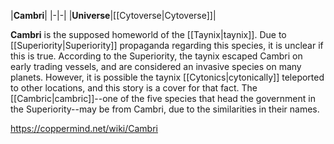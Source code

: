 |**Cambri**|
|-|-|
|**Universe**|[[Cytoverse\|Cytoverse]]|

**Cambri** is the supposed homeworld of the [[Taynix\|taynix]]. Due to [[Superiority\|Superiority]] propaganda regarding this species, it is unclear if this is true.
According to the Superiority, the taynix escaped Cambri on early trading vessels, and are considered an invasive species on many planets. However, it is possible the taynix [[Cytonics\|cytonically]] teleported to other locations, and this story is a cover for that fact.
The [[Cambric\|cambric]]--one of the five species that head the government in the Superiority--may be from Cambri, due to the similarities in their names.



https://coppermind.net/wiki/Cambri
